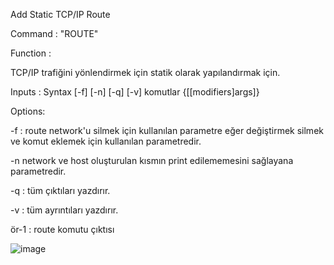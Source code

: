 
Add Static TCP/IP Route

Command : "ROUTE"

Function : 

TCP/IP trafiğini yönlendirmek için statik olarak yapılandırmak için.

Inputs : Syntax 
[-f] [-n] [-q] [-v] komutlar {[[modifiers]args]}

Options:

-f : route network'u silmek için kullanılan parametre eğer değiştirmek silmek ve komut eklemek için kullanılan parametredir.

-n network ve host oluşturulan kısmın print edilememesini sağlayana parametredir.

-q : tüm çıktıları yazdırır.

-v : tüm ayrıntıları yazdırır.

ör-1 : route komutu çıktısı

![image](https://user-images.githubusercontent.com/77227227/196172047-2ceae640-02e3-4d93-8ef5-02bd181f055d.png)
